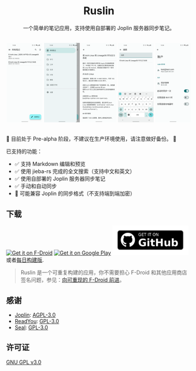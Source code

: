 <div align="center">
    <h1>Ruslin</h1>
    <p>一个简单的笔记应用，支持使用自部署的 Joplin 服务器同步笔记。</p>
    <br/>
    <img src="./fastlane/metadata/android/zh-CN/images/notes.png" width="19.2%" alt="notes" />
    <img src="./fastlane/metadata/android/zh-CN/images/folders.png" width="19.2%" alt="folders" />
    <img src="./fastlane/metadata/android/zh-CN/images/editor.png" width="19.2%" alt="editor" />
    <img src="./fastlane/metadata/android/zh-CN/images/search.png" width="19.2%" alt="search" />
    <img src="./fastlane/metadata/android/zh-CN/images/account.png" width="19.2%" alt="account" />
    <br/>
    <br/>
</div>

🚧 目前处于 Pre-alpha 阶段，不建议在生产环境使用，请注意做好备份。 🚧

已支持的功能：

- ✅ 支持 Markdown 编辑和预览
- ✅ 使用 jieba-rs 完成的全文搜索（支持中文和英文）
- ✅ 使用自部署的 Joplin 服务器同步笔记
- ✅ 手动和自动同步
- 🚧 可能兼容 Joplin 的同步格式（不支持端到端加密）

## 下载

[<img src="https://fdroid.gitlab.io/artwork/badge/get-it-on.png"
     alt="Get it on F-Droid"
     height="80">](https://f-droid.org/packages/org.dianqk.ruslin/)
[<img src="https://play.google.com/intl/en_us/badges/static/images/badges/en_badge_web_generic.png"
    alt="Get it on Google Play"
    height="80" />](https://play.google.com/store/apps/details?id=org.dianqk.ruslin)
[<img src=".github/get-it-on-github.png"
    alt="Get it on GitHub"
    height="80">](https://github.com/DianQK/ruslin-android/releases)
 或者[每日构建版](https://github.com/ruslin-note/ruslin-android/releases/tag/nightly).

> Ruslin 是一个可重复构建的应用，你不需要担心 F-Droid 和其他应用商店签名问题，参见：[向可重现的 F-Droid 前进](https://f-droid.org/zh_Hans/2023/01/15/towards-a-reproducible-fdroid.html)。

## 感谢

- [Joplin](https://github.com/laurent22/joplin): [AGPL-3.0](https://github.com/laurent22/joplin/blob/dev/LICENSE)
- [ReadYou](https://github.com/Ashinch/ReadYou): [GPL-3.0](https://github.com/Ashinch/ReadYou/blob/main/LICENSE)
- [Seal](https://github.com/JunkFood02/Seal): [GPL-3.0](https://github.com/JunkFood02/Seal/blob/main/LICENSE)

## 许可证

[GNU GPL v3.0](https://github.com/DianQK/ruslin-android/blob/main/LICENSE)
